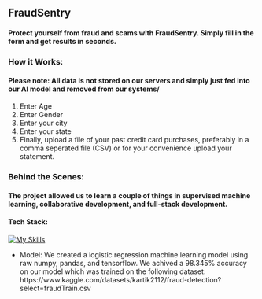 ##  FraudSentry
#### Protect yourself from fraud and scams with FraudSentry. Simply fill in the form and get results in seconds. 

### How it Works: 
#### Please note: All data is not stored on our servers and simply just fed into our AI model and removed from our systems/ 
<ol>
  <li>Enter Age</li>
  <li>Enter Gender</li>
  <li>Enter your city</li>
  <li>Enter your state</li>
  <li>Finally, upload a file of your past credit card purchases, preferably in a comma seperated file (CSV) or for your convenience upload your statement. </li>
</ol>


### Behind the Scenes:
#### The project allowed us to learn a couple of things in supervised machine learning, collaborative development, and full-stack development. 
#### Tech Stack: 
[![My Skills](https://skillicons.dev/icons?i=react,python,flask,tensorflow,postman,git)](https://skillicons.dev)
<ul>
  <li>Model: We created a logistic regression machine learning model using raw numpy, pandas, and tensorflow. We achived a 98.345% accuracy on our model which was trained on the following dataset: 
https://www.kaggle.com/datasets/kartik2112/fraud-detection?select=fraudTrain.csv</li>
</ul>


